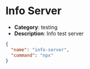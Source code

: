 
# Info Server

- **Category**: testing
- **Description**: Info test server

```json
{
  "name": "info-server",
  "command": "npx"
}
```
